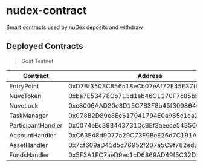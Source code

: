 # nudex-contract

Smart contracts used by nuDex deposits and withdraw

## Deployed Contracts

> Goat Testnet

| Contract           | Address                                    |
| ------------------ | ------------------------------------------ |
| EntryPoint         | 0xD7Bf3503C856c18eCb07eAf72E45E37f9Ab68A5B |
| NuvoToken          | 0xba7E53478Cb713d1eb46C1170F7c85bbd2BFc6Df |
| NuvoLock           | 0xc8006AAD20e8D15C7B3F8b45f309864034b9156B |
| TaskManager        | 0x078B2D89e8Ee617041794E0a985c1ca2364B4641 |
| ParticipantHandler | 0x0074eEc398443731DcBEf3aeece5435669Ba3532 |
| AccountHandler     | 0xC63E48d9077a29C73F9BeE26d7C191AD39e5b1e9 |
| AssetHandler       | 0x7cf609aD41d5c76952f207a5C9f782edE231a193 |
| FundsHandler       | 0x5F3A1FC7aeD9ec1cD6869AD49f5C32D240f2dec4 |
